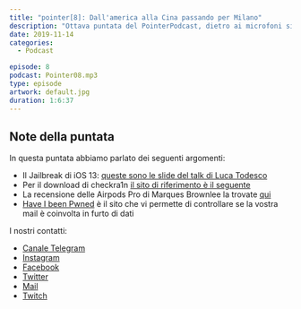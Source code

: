 ```yaml
---
title: "pointer[8]: Dall'america alla Cina passando per Milano"
description: "Ottava puntata del PointerPodcast, dietro ai microfoni siamo sempre in tre, Alessandro, Eugenio e Luca."
date: 2019-11-14
categories:
  - Podcast

episode: 8
podcast: Pointer08.mp3
type: episode
artwork: default.jpg
duration: 1:6:37
---
```


## Note della puntata

In questa puntata abbiamo parlato dei seguenti argomenti:</p>
<ul>
<li>Il Jailbreak di iOS 13: <a href="http://iokit.racing/oneweirdtrick.pdf" title="queste sono le slide del talk di Luca Todesco">queste sono le slide del talk di Luca Todesco</a></li>
<li>Per il download di checkra1n <a href="https://checkra.in">il sito di riferimento è il seguente</a></li>
<li>La recensione delle Airpods Pro di Marques Brownlee la trovate <a href="https://www.youtube.com/watch?v=cG8PXdTlDag">qui</a> </li>
<li><a href="http://https://haveibeenpwned.com" title="Have I been Pwned">Have I been Pwned</a> è il sito che vi permette di controllare se la vostra mail è coinvolta in furto di dati</li>
</ul>

I nostri contatti:

- [Canale Telegram](https://t.me/PointerPodcast)
- [Instagram](https://www.instagram.com/pointerpodcast/)
- [Facebook](https://www.facebook.com/pointerPodcast/)
- [Twitter](https://twitter.com/PointerPodcast)
- [Mail](info@pointerpodcast.it)
- [Twitch](https://www.twitch.tv/pointerpodcast)

